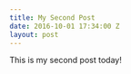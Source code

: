 ```yaml
---
title: My Second Post
date: 2016-10-01 17:34:00 Z
layout: post
---
```


This is my second post today!